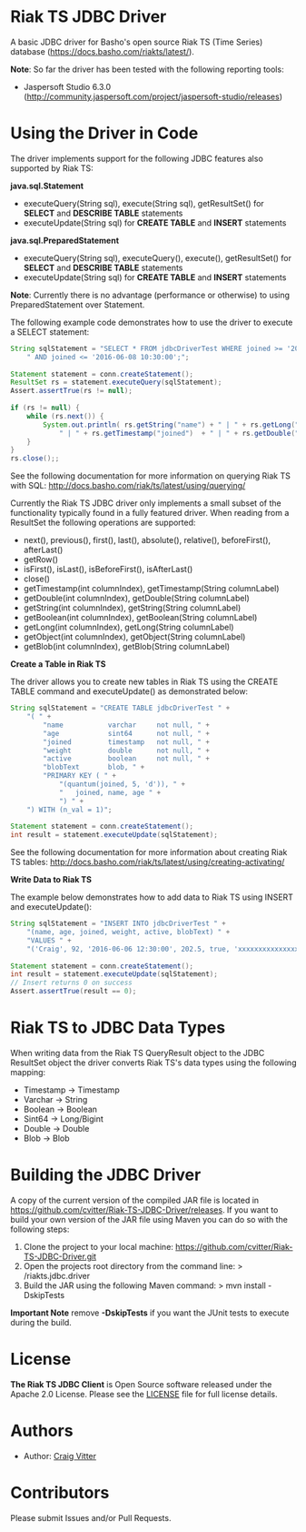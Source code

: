 # Riak TS JDBC Driver

A basic JDBC driver for Basho's open source Riak TS (Time Series) database (https://docs.basho.com/riakts/latest/). 

**Note**: So far the driver has been tested with the following reporting tools:
- Jaspersoft Studio 6.3.0 (http://community.jaspersoft.com/project/jaspersoft-studio/releases)

# Using the Driver in Code

The driver implements support for the following JDBC features also supported by Riak TS:

**java.sql.Statement**
- executeQuery(String sql), execute(String sql), getResultSet() for **SELECT** and **DESCRIBE TABLE** statements
- executeUpdate(String sql) for **CREATE TABLE** and **INSERT** statements

**java.sql.PreparedStatement**
- executeQuery(String sql), executeQuery(), execute(), getResultSet() for **SELECT** and **DESCRIBE TABLE** statements
- executeUpdate(String sql) for **CREATE TABLE** and **INSERT** statements

**Note**: Currently there is no advantage (performance or otherwise) to using PreparedStatement over Statement.

The following example code demonstrates how to use the driver to execute a SELECT statement:
```Java
String sqlStatement = "SELECT * FROM jdbcDriverTest WHERE joined >= '2016-06-05 10:00:00'" + 
	" AND joined <= '2016-06-08 10:30:00';";
		
Statement statement = conn.createStatement();
ResultSet rs = statement.executeQuery(sqlStatement);
Assert.assertTrue(rs != null);
		
if (rs != null) {
	while (rs.next()) {
		System.out.println( rs.getString("name") + " | " + rs.getLong("age") + 
			" | " + rs.getTimestamp("joined")  + " | " + rs.getDouble("weight"));
	}
}
rs.close();;
```

See the following documentation for more information on querying Riak TS with SQL: http://docs.basho.com/riak/ts/latest/using/querying/

Currently the Riak TS JDBC driver only implements a small subset of the functionality typically found in a fully featured driver. When reading from a ResultSet the following operations are supported:

- next(), previous(), first(), last(), absolute(), relative(), beforeFirst(), afterLast()
- getRow()
- isFirst(), isLast(), isBeforeFirst(), isAfterLast()
- close()
- getTimestamp(int columnIndex), getTimestamp(String columnLabel)
- getDouble(int columnIndex), getDouble(String columnLabel)
- getString(int columnIndex), getString(String columnLabel)
- getBoolean(int columnIndex), getBoolean(String columnLabel)
- getLong(int columnIndex), getLong(String columnLabel)
- getObject(int columnIndex), getObject(String columnLabel)
- getBlob(int columnIndex), getBlob(String columnLabel)

**Create a Table in Riak TS**

The driver allows you to create new tables in Riak TS using the CREATE TABLE command and executeUpdate() as demonstrated below:
```Java
String sqlStatement = "CREATE TABLE jdbcDriverTest " + 
	"( " +
		"name 			varchar   	not null, " +
	    "age			sint64   	not null, " +
	    "joined        	timestamp 	not null, " +
	    "weight		 	double		not null, " +
	    "active		 	boolean		not null, " +
	    "blobText	 	blob, " +
	    "PRIMARY KEY ( " +
	    	"(quantum(joined, 5, 'd')), " +
	    	"	joined, name, age " +
	    	") " +
	") WITH (n_val = 1)";
			
Statement statement = conn.createStatement();
int result = statement.executeUpdate(sqlStatement);
```
See the following documentation for more information about creating Riak TS tables: http://docs.basho.com/riak/ts/latest/using/creating-activating/

**Write Data to Riak TS**

The example below demonstrates how to add data to Riak TS using INSERT and executeUpdate():
```Java
String sqlStatement = "INSERT INTO jdbcDriverTest " +
	"(name, age, joined, weight, active, blobText) " +
	"VALUES " +
	"('Craig', 92, '2016-06-06 12:30:00', 202.5, true, 'xxxxxxxxxxxxxxx');";
		
Statement statement = conn.createStatement();
int result = statement.executeUpdate(sqlStatement);
// Insert returns 0 on success
Assert.assertTrue(result == 0);
```

# Riak TS to JDBC Data Types
When writing data from the Riak TS QueryResult object to the JDBC ResultSet object the driver converts Riak TS's data types using the following mapping:

- Timestamp -> Timestamp
- Varchar -> String
- Boolean -> Boolean
- Sint64 -> Long/Bigint
- Double -> Double
- Blob -> Blob 

# Building the JDBC Driver
A copy of the current version of the compiled JAR file is located in https://github.com/cvitter/Riak-TS-JDBC-Driver/releases. If you want to build your own version of the JAR file using Maven you can do so with the following steps:

1. Clone the project to your local machine: https://github.com/cvitter/Riak-TS-JDBC-Driver.git
2. Open the projects root directory from the command line: > /riakts.jdbc.driver
3. Build the JAR using the following Maven command: > mvn install -DskipTests

**Important Note** remove **-DskipTests** if you want the JUnit tests to execute during the build. 


# License
**The Riak TS JDBC Client** is Open Source software released under the Apache 2.0 License. Please see the [LICENSE](LICENSE) file for full license details.

# Authors
* Author: [Craig Vitter](https://github.com/cvitter)

# Contributors 
Please submit Issues and/or Pull Requests.
